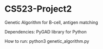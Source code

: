 # CS523-Project2
Genetic Algorithm for B-cell, antigen matching

Dependencies: PyGAD library for Python

How to run: python3 genetic_algorithm.py
